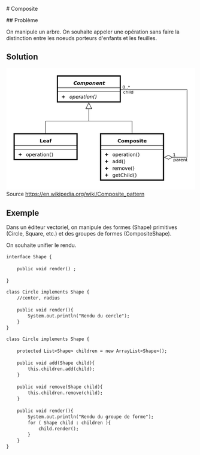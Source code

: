 # Composite

## Problème

On manipule un arbre. On souhaite appeler une opération sans faire
la distinction entre les noeuds porteurs d'enfants et les feuilles.

## Solution

![structural](uml/UML_Composite.png)
Source [<https://en.wikipedia.org/wiki/Composite_pattern>](https://en.wikipedia.org/wiki/Composite_pattern)

## Exemple

Dans un éditeur vectoriel, on manipule des formes (Shape) primitives (Circle, Square, etc.) et
des groupes de formes (CompositeShape).

On souhaite unifier le rendu.

```
interface Shape {
    
    public void render() ;
    
}
```

```
class Circle implements Shape {
    //center, radius    
    
    public void render(){
        System.out.println("Rendu du cercle");
    }
}
```

```
class Circle implements Shape {
    
    protected List<Shape> children = new ArrayList<Shape>();
    
    public void add(Shape child){
        this.children.add(child);
    }
    
    public void remove(Shape child){
        this.children.remove(child);
    }
    
    public void render(){
        System.out.println("Rendu du groupe de forme");
        for ( Shape child : children ){
            child.render();
        }
    }
}
```









